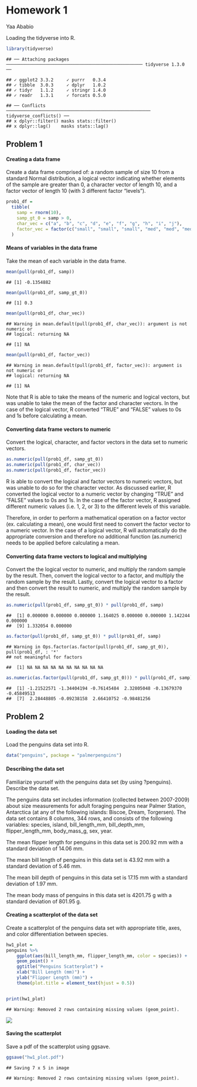 Homework 1
================
Yaa Ababio

Loading the tidyverse into R.

``` r
library(tidyverse)
```

    ## ── Attaching packages ──────────────────────────────────────────────────── tidyverse 1.3.0 ──

    ## ✓ ggplot2 3.3.2     ✓ purrr   0.3.4
    ## ✓ tibble  3.0.3     ✓ dplyr   1.0.2
    ## ✓ tidyr   1.1.2     ✓ stringr 1.4.0
    ## ✓ readr   1.3.1     ✓ forcats 0.5.0

    ## ── Conflicts ─────────────────────────────────────────────────────── tidyverse_conflicts() ──
    ## x dplyr::filter() masks stats::filter()
    ## x dplyr::lag()    masks stats::lag()

## Problem 1

#### Creating a data frame

Create a data frame comprised of: a random sample of size 10 from a
standard Normal distribution, a logical vector indicating whether
elements of the sample are greater than 0, a character vector of length
10, and a factor vector of length 10 (with 3 different factor “levels”).

``` r
prob1_df = 
  tibble(
    samp = rnorm(10),
    samp_gt_0 = samp > 0,
    char_vec = c("a", "b", "c", "d", "e", "f", "g", "h", "i", "j"),
    factor_vec = factor(c("small", "small", "small", "med", "med", "med", "med", "large", "large", "large"))
  )
```

#### Means of variables in the data frame

Take the mean of each variable in the data frame.

``` r
mean(pull(prob1_df, samp))
```

    ## [1] -0.1354882

``` r
mean(pull(prob1_df, samp_gt_0))
```

    ## [1] 0.3

``` r
mean(pull(prob1_df, char_vec))
```

    ## Warning in mean.default(pull(prob1_df, char_vec)): argument is not numeric or
    ## logical: returning NA

    ## [1] NA

``` r
mean(pull(prob1_df, factor_vec))
```

    ## Warning in mean.default(pull(prob1_df, factor_vec)): argument is not numeric or
    ## logical: returning NA

    ## [1] NA

Note that R is able to take the means of the numeric and logical
vectors, but was unable to take the mean of the factor and character
vectors. In the case of the logical vector, R converted “TRUE” and
“FALSE” values to 0s and 1s before calculating a mean.

#### Converting data frame vectors to numeric

Convert the logical, character, and factor vectors in the data set to
numeric vectors.

``` r
as.numeric(pull(prob1_df, samp_gt_0))
as.numeric(pull(prob1_df, char_vec))
as.numeric(pull(prob1_df, factor_vec))
```

R is able to convert the logical and factor vectors to numeric vectors,
but was unable to do so for the character vector. As discussed earlier,
R converted the logical vector to a numeric vector by changing “TRUE”
and “FALSE” values to 0s and 1s. In the case of the factor vector, R
assigned different numeric values (i.e. 1, 2, or 3) to the different
levels of this variable.

Therefore, in order to perform a mathematical operation on a factor
vector (ex. calculating a mean), one would first need to convert the
factor vector to a numeric vector. In the case of a logical vector, R
will automatically do the appropriate conversion and therefore no
additional function (as.numeric) needs to be applied before calculating
a mean.

#### Converting data frame vectors to logical and multiplying

Convert the the logical vector to numeric, and multiply the random
sample by the result. Then, convert the logical vector to a factor, and
multiply the random sample by the result. Lastly, convert the logical
vector to a factor and then convert the result to numeric, and multiply
the random sample by the result.

``` r
as.numeric(pull(prob1_df, samp_gt_0)) * pull(prob1_df, samp)
```

    ##  [1] 0.000000 0.000000 0.000000 1.164025 0.000000 0.000000 1.142244 0.000000
    ##  [9] 1.332054 0.000000

``` r
as.factor(pull(prob1_df, samp_gt_0)) * pull(prob1_df, samp)
```

    ## Warning in Ops.factor(as.factor(pull(prob1_df, samp_gt_0)), pull(prob1_df, : '*'
    ## not meaningful for factors

    ##  [1] NA NA NA NA NA NA NA NA NA NA

``` r
as.numeric(as.factor(pull(prob1_df, samp_gt_0))) * pull(prob1_df, samp)
```

    ##  [1] -1.21522571 -1.34404194 -0.76145484  2.32805048 -0.13679370 -0.45849513
    ##  [7]  2.28448805 -0.09238158  2.66410752 -0.98481256

## Problem 2

#### Loading the data set

Load the penguins data set into R.

``` r
data("penguins", package = "palmerpenguins")
```

#### Describing the data set

Familiarize yourself with the penguins data set (by using ?penguins).
Describe the data set.

The penguins data set includes information (collected between 2007-2009)
about size measurements for adult foraging penguins near Palmer Station,
Antarctica (at any of the following islands: Biscoe, Dream, Torgersen).
The data set contains 8 columns, 344 rows, and consists of the following
variables: species, island, bill\_length\_mm, bill\_depth\_mm,
flipper\_length\_mm, body\_mass\_g, sex, year.

The mean flipper length for penguins in this data set is 200.92 mm with
a standard deviation of 14.06 mm.

The mean bill length of penguins in this data set is 43.92 mm with a
standard deviation of 5.46 mm.

The mean bill depth of penguins in this data set is 17.15 mm with a
standard deviation of 1.97 mm.

The mean body mass of penguins in this data set is 4201.75 g with a
standard deviation of 801.95 g.

#### Creating a scatterplot of the data set

Create a scatterplot of the penguins data set with appropriate title,
axes, and color differentiation between species.

``` r
hw1_plot =
penguins %>% 
    ggplot(aes(bill_length_mm, flipper_length_mm, color = species)) + 
    geom_point() +
    ggtitle("Penguins Scatterplot") +
    xlab("Bill Length (mm)") +
    ylab("Flipper Length (mm)") + 
    theme(plot.title = element_text(hjust = 0.5))


print(hw1_plot)
```

    ## Warning: Removed 2 rows containing missing values (geom_point).

![](p8105_hw1_yoa2102_files/figure-gfm/create_scatterplot-1.png)<!-- -->

#### Saving the scatterplot

Save a pdf of the scatterplot using ggsave.

``` r
ggsave("hw1_plot.pdf")
```

    ## Saving 7 x 5 in image

    ## Warning: Removed 2 rows containing missing values (geom_point).
